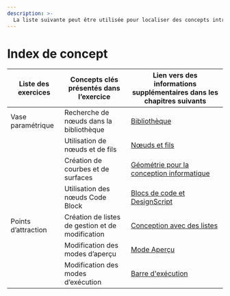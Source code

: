 ```yaml
---
description: >-
  La liste suivante peut être utilisée pour localiser des concepts introduits dans les exemples de flux de travail.
---
```


# Index de concept

| Liste des exercices | Concepts clés présentés dans l’exercice | Lien vers des informations supplémentaires dans les chapitres suivants |
| ---------------- | ------------------------------------ | ---------------------------------------------------------------------------------------------------------- |
| Vase paramétrique | Recherche de nœuds dans la bibliothèque | [Bibliothèque](../3\_user\_interface/2-library.md) |
|                  | Utilisation de nœuds et de fils | [Nœuds et fils](../4\_nodes\_and\_wires/) |
|                  | Création de courbes et de surfaces | [Géométrie pour la conception informatique](../5\_essential\_nodes\_and\_concepts/5-2\_geometry-for-computational-design/) |
|                  | Utilisation des nœuds Code Block | [Blocs de code et DesignScript](../8\_coding\_in\_dynamo/8-1\_code-blocks-and-design-script/) |
| Points d’attraction | Création de listes de gestion et de modification | [Conception avec des listes](../5\_essential\_nodes\_and\_concepts/5-4\_designing-with-lists/) |
|                  | Modification des modes d’aperçu | [Mode Aperçu](../3\_user\_interface/1-workspace.md#preview-mode) |
|                  | Modification des modes d’exécution | [Barre d'exécution](../3\_user\_interface/#execution-bar) |
